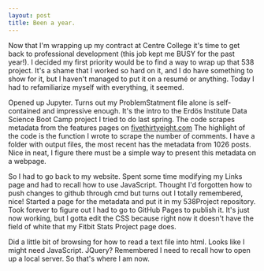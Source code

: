 ```yaml
---
layout: post
title: Been a year.
---
```

Now that I'm wrapping up my contract at Centre College it's time to get back to professional development (this job kept me BUSY for the past year!).  I decided my first priority would be to find a way to wrap up that 538 project.  It's a shame that I worked so hard on it, and I do have something to show for it, but I haven't managed to put it on a resum&eacute; or anything.  Today I had to refamiliarize myself with everything, it seemed.  
 
Opened up Jupyter.  Turns out my ProblemStatment file alone is self-contained and impressive enough.  It's the intro to the Erd&ouml;s Institute Data Science Boot Camp project I tried to do last spring.  The code scrapes metadata from the features pages on [fivethirtyeight.com](https://abcnews.go.com/538)  The highlight of the code is the function I wrote to scrape the number of comments.  I have a folder with output files, the most recent has the metadata from 1026 posts.  Nice in neat, I figure there must be a simple way to present this metadata on a webpage.

So I had to go back to my website.  Spent some time modifying my Links page and had to recall how to use JavaScript.  Thought I'd forgotten how to push changes to github through cmd but turns out I totally remembered, nice!  Started a page for the metadata and put it in my 538Project repository.  Took forever to figure out I had to go to GitHub Pages to publish it.  It's just now working, but I gotta edit the CSS because right now it doesn't have the field of white that my Fitbit Stats Project page does.

Did a little bit of browsing for how to read a text file into html.  Looks like I might need JavaScript.  JQuery?  Remembered I need to recall how to open up a local server.  So that's where I am now.
